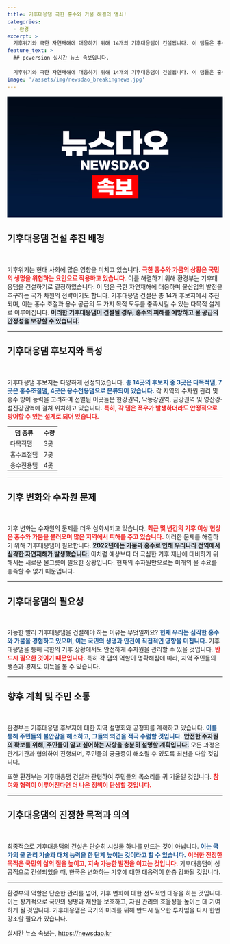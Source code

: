 ```yaml
---
title: 기후대응댐 극한 홍수와 가뭄 해결의 열쇠!
categories:
  - 환경
excerpt: >
  기후위기와 극한 자연재해에 대응하기 위해 14개의 기후대응댐이 건설됩니다. 이 댐들은 홍수 방어뿐만 아니라 연간 2억 5000만 톤의 물을 공급해 가뭄과 물 부족에 대응할 예정입니다. 주민 의견을 수렴하며 막대한 투자가 이루어질 계획입니다.
feature_text: >
  ## pcversion 실시간 뉴스 속보입니다.

  기후위기와 극한 자연재해에 대응하기 위해 14개의 기후대응댐이 건설됩니다. 이 댐들은 홍수 방어뿐만 아니라 연간 2억 5000만 톤의 물을 공급해 가뭄과 물 부족에 대응할 예정입니다. 주민 의견을 수렴하며 막대한 투자가 이루어질 계획입니다.
image: '/assets/img/newsdao_breakingnews.jpg'
---
```


<p><img src="/assets/img/newsdao_breakingnews.jpg" alt="pcversion 속보" /></p>

<h2 data-ke-size="size26">기후대응댐 건설 추진 배경</h2>

<p data-ke-size="size16">&nbsp;</p>

<p>기후위기는 현대 사회에 많은 영향을 미치고 있습니다. <b><span style="color: #ee2323;">극한 홍수와 가뭄의 상황은 국민의 생명을 위협하는 요인으로 작용하고 있습니다.</span></b> 이를 해결하기 위해 환경부는 기후대응댐을 건설하기로 결정하였습니다. 이 댐은 극한 자연재해에 대응하며 물산업의 발전을 추구하는 국가 차원의 전략이기도 합니다. 기후대응댐 건설은 총 14개 후보지에서 추진되며, 이는 홍수 조절과 용수 공급의 두 가지 목적 모두를 충족시킬 수 있는 다목적 설계로 이루어집니다. <b><span style="background-color: #21538527;">이러한 기후대응댐이 건설될 경우, 홍수의 피해를 예방하고 물 공급의 안정성을 보장할 수 있습니다.</span></b> </p>

<hr />

<h2 data-ke-size="size26">기후대응댐 후보지와 특성</h2>

<p data-ke-size="size16">&nbsp;</p>

<p>기후대응댐 후보지는 다양하게 선정되었습니다. <b><span style="color: #1a5490;">총 14곳의 후보지 중 3곳은 다목적댐, 7곳은 홍수조절댐, 4곳은 용수전용댐으로 분류되어 있습니다.</span></b> 각 지역의 수자원 관리 및 홍수 방어 능력을 고려하여 선별된 이곳들은 한강권역, 낙동강권역, 금강권역 및 영산강·섬진강권역에 걸쳐 위치하고 있습니다. <b><span style="color: #ee2323;">특히, 각 댐은 폭우가 발생하더라도 안정적으로 방어할 수 있는 설계로 되어 있습니다.</span></b></p>

<table>
    <tr>
        <th>댐 종류</th>
        <th>수량</th>
    </tr>
    <tr>
        <td>다목적댐</td>
        <td>3곳</td>
    </tr>
    <tr>
        <td>홍수조절댐</td>
        <td>7곳</td>
    </tr>
    <tr>
        <td>용수전용댐</td>
        <td>4곳</td>
    </tr>
</table>

<hr />

<h2 data-ke-size="size26">기후 변화와 수자원 문제</h2>

<p data-ke-size="size16">&nbsp;</p>

<p>기후 변화는 수자원의 문제를 더욱 심화시키고 있습니다. <b><span style="color: #ee2323;">최근 몇 년간의 기후 이상 현상은 홍수와 가뭄을 불러오며 많은 지역에서 피해를 주고 있습니다.</span></b> 이러한 문제를 해결하기 위해 기후대응댐이 필요합니다. <b><span style="background-color: #21538527;">2022년에는 가뭄과 홍수로 인해 우리나라 전역에서 심각한 자연재해가 발생했습니다.</span></b> 이처럼 예상보다 더 극심한 기후 재난에 대비하기 위해서는 새로운 물그릇이 필요한 상황입니다. 현재의 수자원만으로는 미래의 물 수요를 충족할 수 없기 때문입니다.</p>

<hr />

<h2 data-ke-size="size26">기후대응댐의 필요성</h2>

<p data-ke-size="size16">&nbsp;</p>

<p>가능한 빨리 기후대응댐을 건설해야 하는 이유는 무엇일까요? <b><span style="color: #1a5490;">현재 우리는 심각한 홍수와 가뭄을 경험하고 있으며, 이는 국민의 생명과 안전에 직접적인 영향을 미칩니다.</span></b> 기후대응댐을 통해 극한의 기후 상황에서도 안전하게 수자원을 관리할 수 있을 것입니다. <b><span style="color: #ee2323;">반드시 필요한 것이기 때문입니다.</span></b> 특히 각 댐의 역할이 명확해짐에 따라, 지역 주민들의 생존과 경제도 이득을 볼 수 있습니다. </p>

<hr />

<h2 data-ke-size="size26">향후 계획 및 주민 소통</h2>

<p data-ke-size="size16">&nbsp;</p>

<p>환경부는 기후대응댐 후보지에 대한 지역 설명회와 공청회를 계획하고 있습니다. <b><span style="color: #1a5490;">이를 통해 주민들의 불안감을 해소하고, 그들의 의견을 적극 수렴할 것입니다.</span></b> <b><span style="background-color: #21538527;">안전한 수자원의 확보를 위해, 주민들이 알고 싶어하는 사항을 충분히 설명할 계획입니다.</span></b> 모든 과정은 관계기관과 협의하여 진행되며, 주민들의 궁금증이 해소될 수 있도록 최선을 다할 것입니다. </p>

<p>또한 환경부는 기후대응댐 건설과 관련하여 주민들의 목소리를 귀 기울일 것입니다. <b><span style="color: #ee2323;">참여와 협력이 이루어진다면 더 나은 정책이 탄생할 것입니다.</span></b></p>

<hr />

<h2 data-ke-size="size26">기후대응댐의 진정한 목적과 의의</h2>

<p data-ke-size="size16">&nbsp;</p>

<p>최종적으로 기후대응댐의 건설은 단순히 시설물 하나를 만드는 것이 아닙니다. <b><span style="color: #1a5490;">이는 국가의 물 관리 기술과 대처 능력을 한 단계 높이는 것이라고 할 수 있습니다.</span></b> <b><span style="color: #ee2323;">이러한 진정한 목적은 국민의 삶의 질을 높이고, 지속 가능한 발전을 이끄는 것입니다.</span></b> 기후대응댐이 성공적으로 건설되었을 때, 한국은 변화하는 기후에 대한 대응력이 한층 강화될 것입니다.</p>

<hr />

<p>환경부의 역할은 단순한 관리를 넘어, 기후 변화에 대한 선도적인 대응을 하는 것입니다. 이는 장기적으로 국민의 생명과 재산을 보호하고, 자원 관리의 효율성을 높이는 데 기여하게 될 것입니다. 기후대응댐은 국가의 미래를 위해 반드시 필요한 투자임을 다시 한번 강조할 필요가 있습니다.</p>
실시간 뉴스 속보는, <a href="https://newsdao.kr" rel="dofollow">https://newsdao.kr</a>



